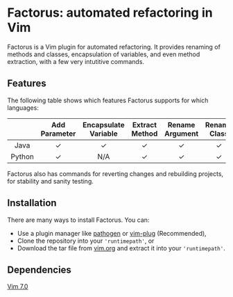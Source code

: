 # Factorus: automated refactoring in Vim

Factorus is a Vim plugin for automated refactoring. It provides 
renaming of methods and classes, encapsulation of variables, 
and even method extraction, with a few very intutitive commands.

## Features

The following table shows which features Factorus supports for
which languages:

|              |Add  Parameter|Encapsulate Variable|Extract Method|Rename  Argument|Rename Class|Rename Method |Rename Field|
|:------------:|:------------:|:------------------:|:------------:|:-------------: |:----------:|:------------:|:----------:|
|     Java     |   &#10003;   |      &#10003;      |   &#10003;   |    &#10003;    |  &#10003;  |   &#10003;   |  &#10003;  |
|    Python    |   &#10003;   |         N/A        |   &#10003;   |    &#10003;    |  &#10003;  |   &#10003;   |     N/A    |


Factorus also has commands for reverting changes and rebuilding projects, for stability and sanity testing.

## Installation

There are many ways to install Factorus. You can:

+ Use a plugin manager like [pathogen](https://github.com/tpope/vim-pathogen) or [vim-plug](https://github.com/junegunn/vim-plug) (Recommended), 
+ Clone the repository into your `'runtimepath'`, or
+ Download the tar file from [vim.org](http://www.vim.org/) and extract it into your `'runtimepath'`.

## Dependencies

[Vim 7.0](http://www.vim.org/)
